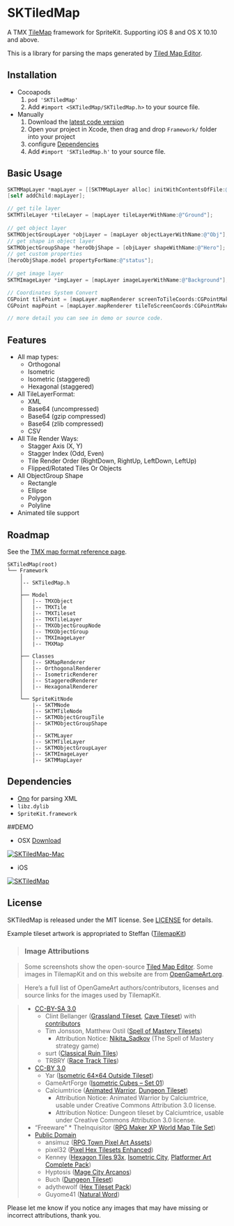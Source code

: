 # SKTiledMap
A TMX [TileMap][mapeditor] framework for SpriteKit. Supporting iOS 8 and OS X 10.10 and above.

This is a library for parsing the maps generated by [Tiled Map Editor][mapeditor].


## Installation
- Cocoapods
	1. `pod 'SKTiledMap'`
	2. Add `#import <SKTiledMap/SKTiledMap.h>` to your source file.
- Manually
	1. Download the [latest code version](https://github.com/wbcyclist/SKTiledMap/archive/master.zip)
	2. Open your project in Xcode, then drag and drop `Framework/` folder  into your project
	3. configure [Dependencies](#dependencies)
	4. Add `#import 'SKTiledMap.h'` to your source file.

## Basic Usage
``` objective-c
SKTMMapLayer *mapLayer = [[SKTMMapLayer alloc] initWithContentsOfFile:@"map.tmx"];
[self addChild:mapLayer];

// get tile layer
SKTMTileLayer *tileLayer = [mapLayer tileLayerWithName:@"Ground"];
    
// get object layer
SKTMObjectGroupLayer *objLayer = [mapLayer objectLayerWithName:@"Obj"];
// get shape in object layer
SKTMObjectGroupShape *heroObjShape = [objLayer shapeWithName:@"Hero"];
// get custom properties
[heroObjShape.model propertyForName:@"status"];
    
// get image layer
SKTMImageLayer *imgLayer = [mapLayer imageLayerWithName:@"Background"];

// Coordinates System Convert
CGPoint tilePoint = [mapLayer.mapRenderer screenToTileCoords:CGPointMake(320, 600)];
CGPoint mapPoint = [mapLayer.mapRenderer tileToScreenCoords:CGPointMake(1, 1)];

// more detail you can see in demo or source code.

```

## Features
* All map types:
	* Orthogonal
	* Isometric
	* Isometric (staggered)
	* Hexagonal (staggered)
* All TileLayerFormat:
	* XML
	* Base64 (uncompressed)
	* Base64 (gzip compressed)
	* Base64 (zlib compressed)
	* CSV
* All Tile Render Ways:
	* Stagger Axis (X, Y)
	* Stagger Index (Odd, Even)
	* Tile Render Order (RightDown, RightUp, LeftDown, LeftUp)
	* Flipped/Rotated Tiles Or Objects
* All ObjectGroup Shape
	* Rectangle
	* Ellipse
	* Polygon
	* Polyline
* Animated tile support

## Roadmap
See the [TMX map format reference page][mapformat].

```
SKTiledMap(root)
└── Framework
    │
    │-- SKTiledMap.h
    │
    ├── Model
    │   |-- TMXObject
    │   |-- TMXTile
    │   |-- TMXTileset
    │   |-- TMXTileLayer
    │   |-- TMXObjectGroupNode
    │   |-- TMXObjectGroup
    │   |-- TMXImageLayer
    │   |-- TMXMap
    │
    ├── Classes
    │   |-- SKMapRenderer
    │   |-- OrthogonalRenderer
    │   |-- IsometricRenderer
    │   |-- StaggeredRenderer
    │   |-- HexagonalRenderer
    │
    └── SpriteKitNode
        |-- SKTMNode
        |-- SKTMTileNode
        |-- SKTMObjectGroupTile
        |-- SKTMObjectGroupShape
        │
        |-- SKTMLayer
        |-- SKTMTileLayer
        |-- SKTMObjectGroupLayer
        |-- SKTMImageLayer
        |-- SKTMMapLayer
```

## Dependencies
* [Ono][ono] for parsing XML
* `libz.dylib`
* `SpriteKit.framework`

##DEMO
* OSX [Download](https://raw.githubusercontent.com/wbcyclist/SKTiledMap/master/Releases/SKTiledMap-Mac.zip)

[![SKTiledMap-Mac](https://i.imgur.com/qmvlGqQ.gif)](https://player.vimeo.com/video/131031307 "SKTiledMap-Mac - Click to Watch!")

* iOS

[![SKTiledMap](http://i.imgur.com/OXtWq4t.gif)](https://player.vimeo.com/video/131031307 "SKTiledMap - Click to Watch!")

## License
SKTiledMap is released under the MIT license. See [LICENSE](https://github.com/wbcyclist/SKTiledMap/blob/master/LICENSE) for details.

Example tileset artwork is appropriated to Steffan ([TilemapKit][artworkLink])

>### Image Attributions

>Some screenshots show the open-source [Tiled Map Editor][mapeditor]. Some images in TilemapKit and on this website are from [OpenGameArt.org][opengameart].

>Here’s a full list of OpenGameArt authors/contributors, licenses and source links for the images used by TilemapKit.

>* [CC-BY-SA 3.0](http://creativecommons.org/licenses/by-sa/3.0/)
>	* Clint Bellanger ([Grassland Tileset](http://opengameart.org/content/grassland-tileset), [Cave Tileset](http://opengameart.org/content/cave-tileset)) with [contributors](http://tilemapkit.com/tkwp/wp-content/uploads/CREDITS.txt)
>	* Tim Jonsson, Matthew Ostil ([Spell of Mastery Tilesets](http://opengameart.org/content/spell-of-mastery-tilesets))
>		* Attribution Notice: [Nikita_Sadkov](http://opengameart.org/users/nikitasadkov) (The Spell of Mastery strategy game)
>	* surt ([Classical Ruin Tiles](http://opengameart.org/content/classical-ruin-tiles))
>	* TRBRY ([Race Track Tiles](http://opengameart.org/content/race-track-tiles-0))
>* [CC-BY 3.0](http://creativecommons.org/licenses/by/3.0/)
>	* Yar ([Isometric 64×64 Outside Tileset](http://opengameart.org/content/isometric-64x64-outside-tileset))
>	* GameArtForge ([Isometric Cubes – Set 01](http://opengameart.org/content/isometric-cubes-set-01))
>	* Calciumtrice ([Animated Warrior](http://opengameart.org/content/animated-warrior), [Dungeon Tileset](http://opengameart.org/content/dungeon-tileset-1))
>		* Attribution Notice: Animated Warrior by Calciumtrice, usable under Creative Commons Attribution 3.0 license.
>		* Attribution Notice: Dungeon tileset by Calciumtrice, usable under Creative Commons Attribution 3.0 license.
>* “Freeware”
>		* TheInquisitor ([RPG Maker XP World Map Tile Set](http://www.rpg-palace.com/categories/game-maker-s-guild/resource-discussion/rpg-maker-xp-world-map-tile-set))
>* [Public Domain](http://creativecommons.org/publicdomain/zero/1.0/)
>	* ansimuz ([RPG Town Pixel Art Assets](http://opengameart.org/content/rpg-town-pixel-art-assets))
>	* pixel32 ([Pixel Hex Tilesets Enhanced](http://opengameart.org/content/pixel-hex-tilesets-enhanced))
>	* Kenney ([Hexagon Tiles 93x](http://opengameart.org/content/hexagon-tiles-93x), [Isometric City](http://opengameart.org/content/isometric-city), [Platformer Art Complete Pack](http://opengameart.org/content/platformer-art-complete-pack-often-updated))
>	* Hyptosis ([Mage City Arcanos](http://opengameart.org/content/mage-city-arcanos))
>	* Buch ([Dungeon Tileset](http://opengameart.org/content/dungeon-tileset))
>	* adythewolf ([Hex Tileset Pack](http://opengameart.org/content/hex-tileset-pack))
>	* Guyome41 ([Natural Word](http://opengameart.org/content/natural-word))


Please let me know if you notice any images that may have missing or incorrect attributions, thank you.


[mapeditor]:http://www.mapeditor.org/
[artworkLink]:http://tilemapkit.com/2015/05/orthogonal-isometric-hexagonal-tilesets/
[mapformat]:http://doc.mapeditor.org/reference/tmx-map-format/
[ono]:https://github.com/mattt/Ono/
[opengameart]:http://opengameart.org/